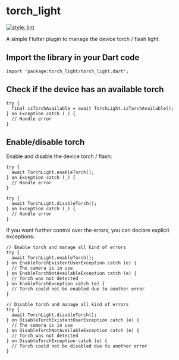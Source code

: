 # torch_light

[![style: lint](https://img.shields.io/badge/style-lint-4BC0F5.svg)](https://pub.dev/packages/lint)

A simple Flutter plugin to manage the device torch / flash light.

## Import the library in your Dart code

```
import 'package:torch_light/torch_light.dart';
```

## Check if the device has an available torch

```
try {
  final isTorchAvailable = await TorchLight.isTorchAvailable();
} on Exception catch (_) {
  // Handle error
}
```

## Enable/disable torch

Enable and disable the device torch / flash:

```
try {
  await TorchLight.enableTorch();
} on Exception catch (_) {
  // Handle error
}

try {
  await TorchLight.disableTorch();
} on Exception catch (_) {
  // Handle error
}
```

If you want further control over the errors, you can declare explicit exceptions:

```
// Enable torch and manage all kind of errors
try {
  await TorchLight.enableTorch();
} on EnableTorchExistentUserException catch (e) {
  // The camera is in use
} on EnableTorchNotAvailableException catch (e) {
  // Torch was not detected
} on EnableTorchException catch (e) {
  // Torch could not be enabled due to another error
}

// Disable torch and manage all kind of errors
try {
  await TorchLight.disableTorch();
} on DisableTorchExistentUserException catch (e) {
  // The camera is in use
} on DisableTorchNotAvailableException catch (e) {
  // Torch was not detected
} on DisableTorchException catch (e) {
  // Torch could not be disabled due to another error
}
```

